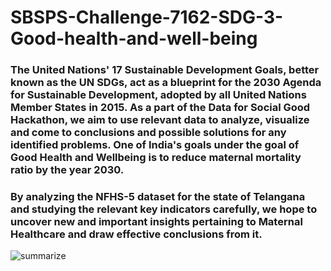 # SBSPS-Challenge-7162-SDG-3-Good-health-and-well-being
### The United Nations' 17 Sustainable Development Goals, better known as the UN SDGs, act as a blueprint for the 2030 Agenda for Sustainable Development, adopted by all United Nations Member States in 2015. As a part of the Data for Social Good Hackathon, we aim to use relevant data to analyze, visualize and come to conclusions and possible solutions for any identified problems. One of India's goals under the goal of Good Health and Wellbeing is to reduce maternal mortality ratio by the year 2030.
### By analyzing the NFHS-5 dataset for the state of Telangana and studying the relevant key indicators carefully, we hope to uncover new and important insights pertaining to Maternal Healthcare and draw effective conclusions from it. 

![summarize](https://www.un.org/sustainabledevelopment/wp-content/uploads/2018/05/E_SDG-goals_icons-individual-rgb-03.png?resize=148%2C148&ssl=1.jpg)
